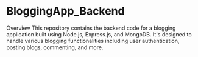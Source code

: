 # BloggingApp_Backend
Overview
This repository contains the backend code for a blogging application built using Node.js, Express.js, and MongoDB. It's designed to handle various blogging functionalities including user authentication, posting blogs, commenting, and more.
